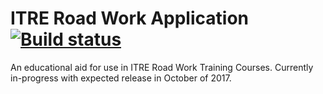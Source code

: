 # ITRE Road Work Application [![Build status](https://ci.appveyor.com/api/projects/status/66a2xrxbutqgxmh8?svg=true)](https://ci.appveyor.com/project/dCremins/road-work-app)


An educational aid for use in ITRE Road Work Training Courses. Currently in-progress with expected release in October of 2017.
